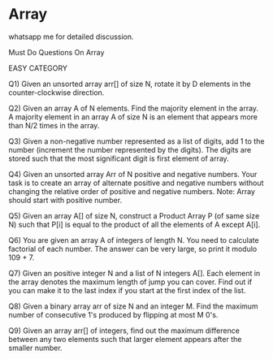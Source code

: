 # Array
whatsapp me for detailed discussion.

Must Do Questions On Array

EASY CATEGORY 

Q1) Given an unsorted array arr[] of size N, rotate it by D elements in the counter-clockwise direction. 

Q2) Given an array A of N elements. Find the majority element in the array. A majority element in an array A of size N is an element that appears more than N/2 times in the array.

Q3) Given a non-negative number represented as a list of digits, add 1 to the number (increment the number represented by the digits). The digits are stored such that the most significant digit is first element of array.

Q4) Given an unsorted array Arr of N positive and negative numbers. Your task is to create an array of alternate positive and negative numbers without changing the relative order of positive and negative numbers. Note: Array should start with positive number.

Q5) Given an array A[] of size N, construct a Product Array P (of same size N) such that P[i] is equal to the product of all the elements of A except A[i].

Q6) You are given an array A of integers of length N. You need to calculate factorial of each number. The answer can be very large, so print it modulo 109 + 7.

Q7) Given an positive integer N and a list of N integers A[]. Each element in the array denotes the maximum length of jump you can cover. Find out if you can make it to the last index if you start at the first index of the list.
 
Q8) Given a binary array arr of size N and an integer M. Find the maximum number of consecutive 1's produced by flipping at most M 0's.

Q9)  Given an array arr[] of integers, find out the maximum difference between any two elements such that larger element appears after the smaller number. 
